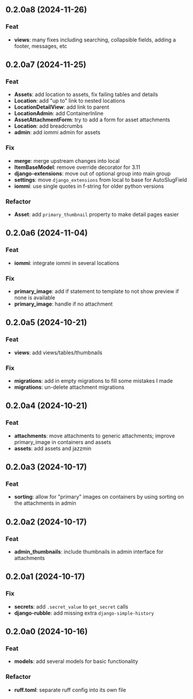 ## 0.2.0a8 (2024-11-26)

### Feat

- **views**: many fixes including searching, collapsible fields, adding a footer, messages, etc

## 0.2.0a7 (2024-11-25)

### Feat

- **Assets**: add location to assets, fix failing tables and details
- **Location**: add "up to" link to nested locations
- **LocationDetailView**: add link to parent
- **LocationAdmin**: add ContainerInline
- **AssetAttachmentForm**: try to add a form for asset attachments
- **Location**: add breadcrumbs
- **admin**: add iommi admin for assets

### Fix

- **merge**: merge upstream changes into local
- **ItemBaseModel**: remove override decorator for 3.11
- **django-extensions**: move out of optional group into main group
- **settings**: move `django_extensions` from local to base for AutoSlugField
- **iommi**: use single quotes in f-string for older python versions

### Refactor

- **Asset**: add `primary_thumbnail` property to make detail pages easier

## 0.2.0a6 (2024-11-04)

### Feat

- **iommi**: integrate iommi in several locations

### Fix

- **primary_image**: add if statement to template to not show preview if none is available
- **primary_image**: handle if no attachment

## 0.2.0a5 (2024-10-21)

### Feat

- **views**: add views/tables/thumbnails

### Fix

- **migrations**: add in empty migrations to fill some mistakes I made
- **migrations**: un-delete attachment migrations

## 0.2.0a4 (2024-10-21)

### Feat

- **attachments**: move attachments to generic attachments; improve primary_image in containers and assets
- **assets**: add assets and jazzmin

## 0.2.0a3 (2024-10-17)

### Feat

- **sorting**: allow for "primary" images on containers by using sorting on the attachments in admin

## 0.2.0a2 (2024-10-17)

### Feat

- **admin_thumbnails**: include thumbnails in admin interface for attachments

## 0.2.0a1 (2024-10-17)

### Fix

- **secrets**: add `.secret_value` to `get_secret` calls
- **django-rubble**: add missing extra `django-simple-history`

## 0.2.0a0 (2024-10-16)

### Feat

- **models**: add several models for basic functionality

### Refactor

- **ruff.toml**: separate ruff config into its own file
